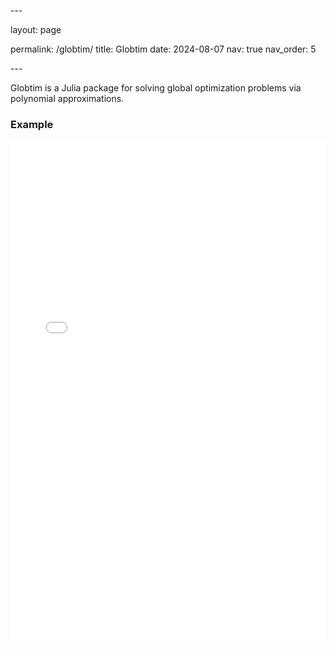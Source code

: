 \--- 

layout: page

permalink: /globtim/
title: Globtim
date: 2024-08-07
nav: true
nav_order: 5


\---

 


Globtim is a Julia package for solving global optimization problems via polynomial approximations.

### Example

<iframe src="/assets/plotly/trefethen_function_plot.html" width="100%" height="800px" frameborder="0"></iframe>